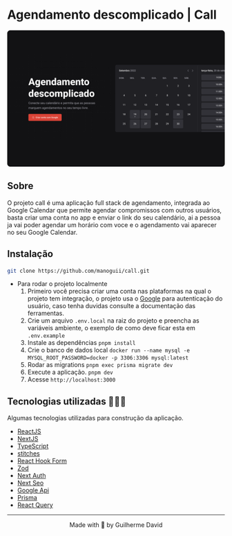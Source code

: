 # Agendamento descomplicado | Call

<img
  alt='Imagem do projeto'
  src='public/call.png'
/>

## Sobre

O projeto call é uma aplicação full stack de agendamento, integrada ao Google Calendar que permite agendar compromissos com outros usuários, basta criar uma conta no app e enviar o link do seu calendário, ai a pessoa ja vai poder agendar um horário com voce e o agendamento vai aparecer no seu Google Calendar.

## Instalação

```zsh
git clone https://github.com/manoguii/call.git
```

- Para rodar o projeto localmente
  1. Primeiro você precisa criar uma conta nas plataformas na qual o projeto tem integração, o projeto usa o [Google](https://console.cloud.google.com/) para autenticação do usuário, caso tenha duvidas consulte a documentação das ferramentas.
  2. Crie um arquivo ```.env.local``` na raiz do projeto e preencha as variáveis ambiente, o exemplo de como deve ficar esta em ```.env.example```
  3. Instale as dependências ```pnpm install```
  4. Crie o banco de dados local ```docker run --name mysql -e MYSQL_ROOT_PASSWORD=docker -p 3306:3306 mysql:latest```
  5. Rodar as migrations ```pnpm exec prisma migrate dev```
  6. Execute a aplicação. ```pnpm dev```
  7. Acesse `http://localhost:3000`

## Tecnologias utilizadas 👩🏻‍💻

Algumas tecnologias utilizadas para construção da aplicação.

- [ReactJS](https://reactjs.org/)
- [NextJS](https://nextjs.org/)
- [TypeScript](https://www.typescriptlang.org/)
- [stitches](https://stitches.dev/)
- [React Hook Form](https://www.react-hook-form.com/)
- [Zod](https://zod.dev/)
- [Next Auth](https://next-auth.js.org/)
- [Next Seo](https://github.com/garmeeh/next-seo#readme)
- [Google Api](https://github.com/googleapis/google-api-nodejs-client#readme)
- [Prisma](https://www.prisma.io/)
- [React Query](https://tanstack.com/query/v3/)

---

<center>Made with 💙 by Guilherme David</center>
